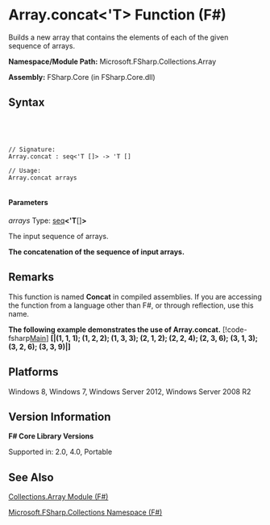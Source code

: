# Array.concat<'T> Function (F#)

Builds a new array that contains the elements of each of the given sequence of arrays.

**Namespace/Module Path:** Microsoft.FSharp.Collections.Array

**Assembly:** FSharp.Core (in FSharp.Core.dll)


## Syntax



```




// Signature:
Array.concat : seq<'T []> -> 'T []

// Usage:
Array.concat arrays


```





#### Parameters
*arrays*
Type: [seq](http://msdn.microsoft.com/en-us/library/2f0c87c6-8a0d-4d33-92a6-10d1d037ce75)**&lt;'T**[[]](http://msdn.microsoft.com/en-us/library/def20292-9aae-4596-9275-b94e594f8493)**&gt;**


The input sequence of arrays.



**The concatenation of the sequence of input arrays.**
## Remarks
This function is named **Concat** in compiled assemblies. If you are accessing the function from a language other than F#, or through reflection, use this name.

**The following example demonstrates the use of Array.concat.**
[!code-fsharp[Main](snippets/fsarrays/snippet16.fs)]
**[|(1, 1, 1); (1, 2, 2); (1, 3, 3); (2, 1, 2); (2, 2, 4); (2, 3, 6);**
**(3, 1, 3); (3, 2, 6); (3, 3, 9)|]**
## Platforms
Windows 8, Windows 7, Windows Server 2012, Windows Server 2008 R2


## Version Information
**F# Core Library Versions**

Supported in: 2.0, 4.0, Portable




## See Also
[Collections.Array Module &#40;F&#35;&#41;](Collections.Array-Module-%5BFSharp%5D.md)

[Microsoft.FSharp.Collections Namespace &#40;F&#35;&#41;](Microsoft.FSharp.Collections-Namespace-%5BFSharp%5D.md)

